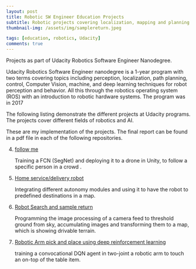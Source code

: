 ```yaml
---
layout: post
title: Robotic SW Engineer Education Projects 
subtitle: Robotic projects covering localization, mapping and planning.
thumbnail-img: /assets/img/samplereturn.jpeg

tags: [education, robotics, Udacity]
comments: true
---
```

Projects as part of Udacity Robotics Software Engineer Nanodegree.

Udacity Robotics Software Engineer nanodegree is a 1-year program with two terms covering topics including perception, localization, path planning, control, Computer Vision, machine, and deep learning techniques for robot perception and behavior. All this through the robotics operating system (ROS) with an introduction to robotic hardware systems. The program was in 2017

The following listing demonstrate the different projects at Udacity programs. The projects cover different fields of robotics and AI.

These are my implementation of the projects. The final report can be found in a pdf file in each of the following repositories.

4. [follow me](https://github.com/Beshario/RoboND-DeepLearning-Project)

    Training a FCN (SegNet) and deploying it to a drone in Unity, to follow a specific person in a crowd .
5. [Home service/delivery robot](https://github.com/Beshario/home-service-bot)

    Integrating different autonomy modules and using it to have the robot to predefined destinations in a map.
6. [Robot Search and sample return](https://github.com/Beshario/Robotics-Search-and-Sample-Return)

    Programming the image processing of a camera feed to threshold ground from sky, accumulating images and transforming them to a map, which is showing drivable terrain.
7. [Robotic Arm pick and place using deep reinforcement learning](https://github.com/Beshario/DRL-Robotics-Arm)

    training a convocational DQN agent in two-joint a robotic arm to touch an on-top of the table item. 



<!-- 
This is a demo post to show you how to write blog posts with markdown.  I strongly encourage you to [take 5 minutes to learn how to write in markdown](https://markdowntutorial.com/) - it'll teach you how to transform regular text into bold/italics/headings/tables/etc.

**Here is some bold text**

## Here is a secondary heading

Here's a useless table:

| Number | Next number | Previous number |
| :------ |:--- | :--- |
| Five | Six | Four |
| Ten | Eleven | Nine |
| Seven | Eight | Six |
| Two | Three | One |


How about a yummy crepe?

![Crepe](https://s3-media3.fl.yelpcdn.com/bphoto/cQ1Yoa75m2yUFFbY2xwuqw/348s.jpg)

It can also be centered!

![Crepe](https://s3-media3.fl.yelpcdn.com/bphoto/cQ1Yoa75m2yUFFbY2xwuqw/348s.jpg){: .mx-auto.d-block :}

Here's a code chunk:

~~~
var foo = function(x) {
  return(x + 5);
}
foo(3)
~~~

And here is the same code with syntax highlighting:

```javascript
var foo = function(x) {
  return(x + 5);
}
foo(3)
```

And here is the same code yet again but with line numbers:

{% highlight javascript linenos %}
var foo = function(x) {
  return(x + 5);
}
foo(3)
{% endhighlight %}

## Boxes
You can add notification, warning and error boxes like this:

### Notification

{: .box-note}
**Note:** This is a notification box.

### Warning

{: .box-warning}
**Warning:** This is a warning box.

### Error

{: .box-error}
**Error:** This is an error box. -->